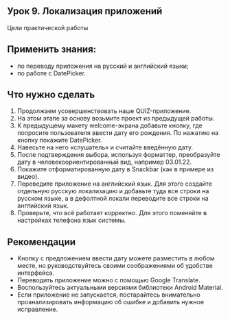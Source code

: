 ## Урок 9. Локализация приложений
Цели практической работы
## Применить знания:
- по переводу приложения на русский и английский языки;
- по работе с DatePicker.


## Что нужно сделать
1. Продолжаем усовершенствовать наше QUIZ-приложение.
2. На этом этапе за основу возьмите проект из предыдущей работы.
3. К предыдущему макету welcome-экрана добавьте кнопку, где попросите пользователя ввести дату его рождения. По нажатию на кнопку покажите DatePicker.
4. Навесьте на него «слушатель» и считайте введённую дату.
5. После подтверждения выбора, используя форматтер, преобразуйте дату в человекоориентированный вид, например 03.01.22.
6. Покажите отформатированную дату в Snackbar (как в примере из видео).
7. Переведите приложение на английский язык. Для этого создайте отдельную русскую локализацию и добавьте туда все строки на русском языке, а в дефолтной локали переводите все строки на английский язык.
8. Проверьте, что всё работает корректно. Для этого поменяйте в настройках телефона язык системы.


## Рекомендации
- Кнопку с предложением ввести дату можете разместить в любом месте, но руководствуйтесь своими соображениями об удобстве интерфейса.
- Переводить приложение можно с помощью Google Translate.
- Воспользуйтесь актуальными версиями библиотеки Android Material.
- Если приложение не запускается, постарайтесь внимательно проанализировать информацию об ошибке и добавить нужное исправление.
